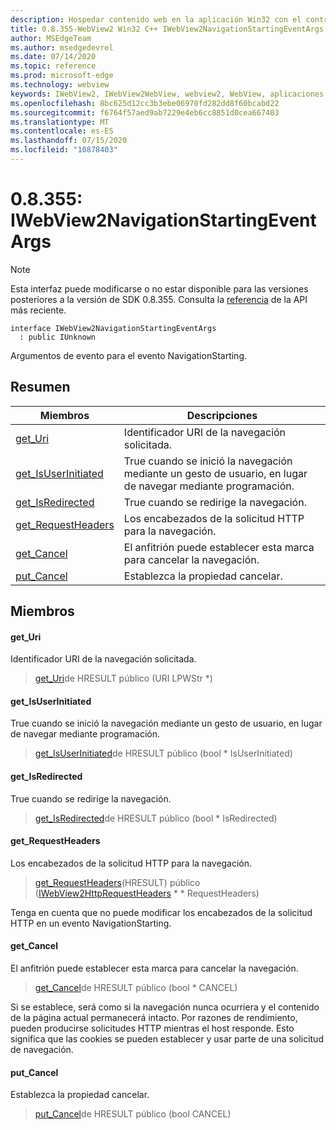 ```yaml
---
description: Hospedar contenido web en la aplicación Win32 con el control Microsoft Edge WebView2
title: 0.8.355-WebView2 Win32 C++ IWebView2NavigationStartingEventArgs
author: MSEdgeTeam
ms.author: msedgedevrel
ms.date: 07/14/2020
ms.topic: reference
ms.prod: microsoft-edge
ms.technology: webview
keywords: IWebView2, IWebView2WebView, webview2, WebView, aplicaciones Win32, Win32, Edge
ms.openlocfilehash: 8bc625d12cc3b3ebe06970fd282dd8f60bcabd22
ms.sourcegitcommit: f6764f57aed9ab7229e4eb6cc8851d0cea667403
ms.translationtype: MT
ms.contentlocale: es-ES
ms.lasthandoff: 07/15/2020
ms.locfileid: "10878403"
---
```

# 0.8.355: IWebView2NavigationStartingEventArgs 

> [!NOTE]
> Esta interfaz puede modificarse o no estar disponible para las versiones posteriores a la versión de SDK 0.8.355. Consulta la [referencia](../../../webview2-api-reference.md) de la API más reciente.

```
interface IWebView2NavigationStartingEventArgs
  : public IUnknown
```

Argumentos de evento para el evento NavigationStarting.

## Resumen

 Miembros                        | Descripciones
--------------------------------|---------------------------------------------
[get_Uri](#get_uri) | Identificador URI de la navegación solicitada.
[get_IsUserInitiated](#get_isuserinitiated) | True cuando se inició la navegación mediante un gesto de usuario, en lugar de navegar mediante programación.
[get_IsRedirected](#get_isredirected) | True cuando se redirige la navegación.
[get_RequestHeaders](#get_requestheaders) | Los encabezados de la solicitud HTTP para la navegación.
[get_Cancel](#get_cancel) | El anfitrión puede establecer esta marca para cancelar la navegación.
[put_Cancel](#put_cancel) | Establezca la propiedad cancelar.

## Miembros

#### get_Uri 

Identificador URI de la navegación solicitada.

> [get_Uri](#get_uri)de HRESULT público (URI LPWStr *)

#### get_IsUserInitiated 

True cuando se inició la navegación mediante un gesto de usuario, en lugar de navegar mediante programación.

> [get_IsUserInitiated](#get_isuserinitiated)de HRESULT público (bool * IsUserInitiated)

#### get_IsRedirected 

True cuando se redirige la navegación.

> [get_IsRedirected](#get_isredirected)de HRESULT público (bool * IsRedirected)

#### get_RequestHeaders 

Los encabezados de la solicitud HTTP para la navegación.

> [get_RequestHeaders](#get_requestheaders)(HRESULT) público ([IWebView2HttpRequestHeaders](IWebView2HttpRequestHeaders.md) * * RequestHeaders)

Tenga en cuenta que no puede modificar los encabezados de la solicitud HTTP en un evento NavigationStarting.

#### get_Cancel 

El anfitrión puede establecer esta marca para cancelar la navegación.

> [get_Cancel](#get_cancel)de HRESULT público (bool * CANCEL)

Si se establece, será como si la navegación nunca ocurriera y el contenido de la página actual permanecerá intacto. Por razones de rendimiento, pueden producirse solicitudes HTTP mientras el host responde. Esto significa que las cookies se pueden establecer y usar parte de una solicitud de navegación.

#### put_Cancel 

Establezca la propiedad cancelar.

> [put_Cancel](#put_cancel)de HRESULT público (bool CANCEL)

